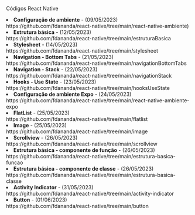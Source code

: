 Códigos React Native
<li><b>Configuração de ambiente</b> - (09/05/2023)<br>https://github.com/fdananda/react-native/tree/main/react-native-ambiente)</li>
<li><b>Estrutura básica</b> - (12/05/2023)<br>https://github.com/fdananda/react-native/tree/main/estruturaBasica</li>
<li><b>Stylesheet</b> - (14/05/2023)<br>https://github.com/fdananda/react-native/tree/main/stylesheet</li>
<li><b>Navigation - Bottom Tabs</b> - (21/05/2023)<br>https://github.com/fdananda/react-native/tree/main/navigationBottomTabs</li>
<li><b>Navigation - Stack</b> - (22/05/2023)<br>https://github.com/fdananda/react-native/tree/main/navigationStack</li>
<li><b>Hooks - Use State</b> - (23/05/2023)<br>https://github.com/fdananda/react-native/tree/main/hooksUseState</li>
<li><b>Configuração de ambiente Expo</b> - (24/05/2023)<br>https://github.com/fdananda/react-native/tree/main/react-native-ambiente-expo</li>
<li><b>FlatList</b> - (25/05/2023)<br>https://github.com/fdananda/react-native/tree/main/flatlist</li>
<li><b>Image</b> - (25/05/2023)<br>https://github.com/fdananda/react-native/tree/main/image</li>
<li><b>Scrollview</b> - (26/05/2023)<br>https://github.com/fdananda/react-native/tree/main/scrollview</li>
<li><b>Estrutura básica - componente de função</b> - (26/05/2023)<br>https://github.com/fdananda/react-native/tree/main/estrutura-basica-funcao</li>
<li><b>Estrutura básica - componente de classe</b> - (26/05/2023)<br>https://github.com/fdananda/react-native/tree/main/estrutura-basica-classe</li>
<li><b>Activity Indicator</b> - (31/05/2023)<br>https://github.com/fdananda/react-native/tree/main/activity-indicator</li>
<li><b>Button</b> - (01/06/2023)<br>https://github.com/fdananda/react-native/tree/main/button</li>
